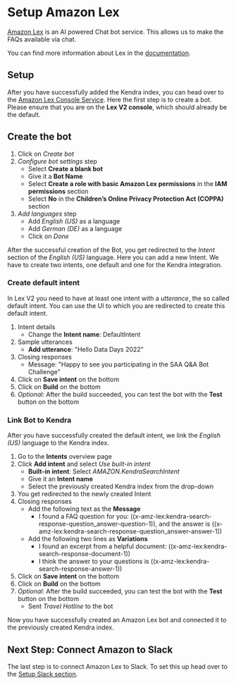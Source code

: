 # Setup Amazon Lex
[Amazon Lex](https://aws.amazon.com/lex/) is an AI powered Chat bot service.
This allows us to make the FAQs available via chat.

You can find more information about Lex in the
[documentation](https://docs.aws.amazon.com/lexv2/latest/dg/what-is.html).

## Setup
After you have successfully added the Kendra index, you can head over to the
[Amazon Lex Console
Service](https://eu-west-1.console.aws.amazon.com/lexv2/home?region=eu-west-1#bots).
Here the first step is to create a bot. Please ensure that you are on the **Lex
V2 console**, which should already be the default.

## Create the bot
1. Click on *Create bot*
1. *Configure bot settings* step
   * Select **Create a blank bot**
   * Give it a **Bot Name**
   * Select **Create a role with basic Amazon Lex permissions** in the **IAM
     permissions** section
   * Select **No** in the **Children’s Online Privacy Protection Act (COPPA)**
     section
1. *Add languages* step
   * Add *English (US)* as a language
   * Add *German (DE)* as a language
   * Click on *Done*

After the successful creation of the Bot, you get redirected to the *Intent*
section of the *English (US)* language. Here you can add a new Intent. We have
to create two intents, one default and one for the Kendra integration.

### Create default intent
In Lex V2 you need to have at least one intent with a *utterance*, the so called
default intent. You can use the UI to which you are redirected to create this
default intent.
1. Intent details
   * Change the **Intent name**: DefaultIntent
1. Sample utterances
   * **Add utterance**: "Hello Data Days 2022"
1. Closing responses
   * Message: "Happy to see you participating in the SAA Q&A Bot Challenge"
1. Click on **Save intent** on the bottom
1. Click on **Build** on the bottom
1. *Optional:* After the build succeeded, you can test the bot with the **Test**
   button on the bottom

### Link Bot to Kendra
After you have successfully created the default intent, we link the *English
(US)* language to the Kendra index.

1. Go to the **Intents** overview page
1. Click **Add intent** and select *Use built-in intent*
   * **Built-in intent**: Select *AMAZON.KendraSearchIntent*
   * Give it an **Intent name**
   * Select the previously created Kendra index from the drop-down
1. You get redirected to the newly created Intent
1. Closing responses
   * Add the following text as the **Message**
     * I found a FAQ question for you: ((x-amz-lex:kendra-search-response-question_answer-question-1)), and the answer is ((x-amz-lex:kendra-search-response-question_answer-answer-1))
   * Add the following two lines as **Variations**
     * I found an excerpt from a helpful document: ((x-amz-lex:kendra-search-response-document-1))
     * I think the answer to your questions is ((x-amz-lex:kendra-search-response-answer-1))
1. Click on **Save intent** on the bottom
1. Click on **Build** on the bottom
1. *Optional:* After the build succeeded, you can test the bot with the **Test**
   button on the bottom
   * Sent *Travel Hotline* to the bot

Now you have successfully created an Amazon Lex bot and connected it to the
previously created Kendra index.

## Next Step: Connect Amazon to Slack
The last step is to connect Amazon Lex to Slack. To set this up head over to the
[Setup Slack section](./slack.md).
